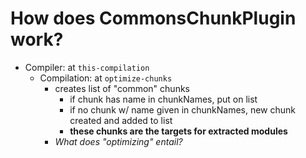 # How does CommonsChunkPlugin work?

- Compiler: at `this-compilation`
  - Compilation: at `optimize-chunks`
    - creates list of "common" chunks
      - if chunk has name in chunkNames, put on list
      - if no chunk w/ name given in chunkNames, new chunk created and added to list
      - __these chunks are the targets for extracted modules__
    - *What does "optimizing" entail?*
